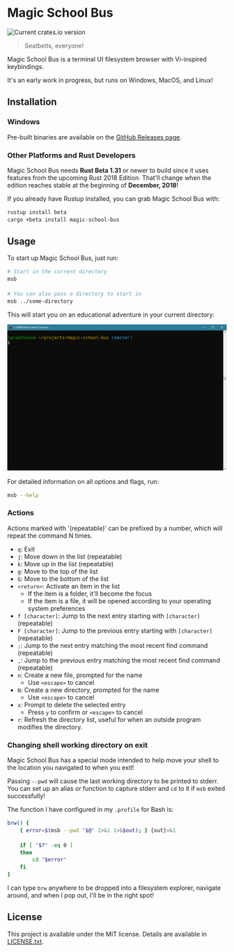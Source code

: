 # Magic School Bus
![Current crates.io version](https://img.shields.io/crates/v/magic-school-bus.svg)
> Seatbelts, everyone!

Magic School Bus is a terminal UI filesystem browser with Vi-inspired keybindings.

It's an early work in progress, but runs on Windows, MacOS, and Linux!

## Installation

### Windows
Pre-built binaries are available on the [GitHub Releases page](https://github.com/LPGhatguy/magic-school-bus/releases).

### Other Platforms and Rust Developers
Magic School Bus needs **Rust Beta 1.31** or newer to build since it uses features from the upcoming Rust 2018 Edition. That'll change when the edition reaches stable at the beginning of **December, 2018**!

If you already have Rustup installed, you can grab Magic School Bus with:

```sh
rustup install beta
cargo +beta install magic-school-bus
```

## Usage
To start up Magic School Bus, just run:

```sh
# Start in the current directory
msb

# You can also pass a directory to start in
msb ../some-directory
```

This will start you on an educational adventure in your current directory:

![Example of Magic School Bus](images/demo.gif)

For detailed information on all options and flags, run:

```sh
msb --help
```

### Actions
Actions marked with '(repeatable)' can be prefixed by a number, which will repeat the command N times.

- `q`: Exit
- `j`: Move down in the list (repeatable)
- `k`: Move up in the list (repeatable)
- `g`: Move to the top of the list
- `G`: Move to the bottom of the list
- `<return>`: Activate an item in the list
	- If the item is a folder, it'll become the focus
	- If the item is a file, it will be opened according to your operating system preferences
- `f [character]`: Jump to the next entry starting with `[character]` (repeatable)
- `F [character]`: Jump to the previous entry starting with `[character]` (repeatable)
- `;`: Jump to the next entry matching the most recent find command (repeatable)
- `,`: Jump to the previous entry matching the most recent find command (repeatable)
- `n`: Create a new file, prompted for the name
	- Use `<escape>` to cancel
- `N`: Create a new directory, prompted for the name
	- Use `<escape>` to cancel
- `x`: Prompt to delete the selected entry
	- Press `y` to confirm or `<escape>` to cancel
- `r`: Refresh the directory list, useful for when an outside program modifies the directory.

### Changing shell working directory on exit
Magic School Bus has a special mode intended to help move your shell to the location you navigated to when you exit!

Passing `--pwd` will cause the last working directory to be printed to stderr. You can set up an alias or function to capture stderr and `cd` to it if `msb` exited successfully!

The function I have configured in my `.profile` for Bash is:

```bash
brw() {
	{ error=$(msb --pwd "$@" 2>&1 1>&$out); } {out}>&1

	if [ "$?" -eq 0 ]
	then
		cd "$error"
	fi
}
```

I can type `brw` anywhere to be dropped into a filesystem explorer, navigate around, and when I pop out, I'll be in the right spot!

## License
This project is available under the MIT license. Details are available in [LICENSE.txt](LICENSE.txt).